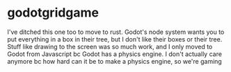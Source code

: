 # godotgridgame
I've ditched this one too to move to rust. Godot's node system wants you to put everything in a box in their tree, but I don't like their boxes or their tree. Stuff like drawing to the screen was so much work, and I only moved to Godot from Javascript bc Godot has a physics engine. I don't actually care anymore bc how hard can it be to make a physics engine, so we're gaming
